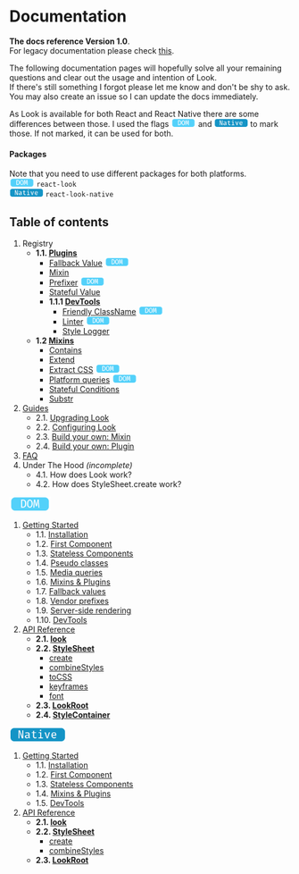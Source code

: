 # Documentation

**The docs reference Version 1.0**.<br>
For legacy documentation please check [this](https://github.com/rofrischmann/react-look/tree/9a7261b16f9a06e8cd7e64773d19714fd4181219).

The following documentation pages will hopefully solve all your remaining questions and clear out the usage and intention of Look.<br>
If there's still something I forgot please let me know and don't be shy to ask. You may also create an issue so I can update the docs immediately.

As Look is available for both React and React Native there are some differences between those. I used the flags <img src="res/dom-badge.png" height=15> and <img src="res/native-badge.png" height=15>  to mark those.
If not marked, it can be used for both.

#### Packages
Note that you need to use different packages for both platforms.<br>
<img src="res/dom-badge.png" height=15> `react-look`<br>
<img src="res/native-badge.png" height=15> `react-look-native`

## Table of contents

1. Registry
	* **1.1. [Plugins](Plugins.md)**
		* [Fallback Value](plugins/FallbackValue.md) <img src="res/dom-badge.png" height=15>
		* [Mixin](plugins/Mixin.md)
		* [Prefixer](plugins/Prefixer.md) <img src="res/dom-badge.png" height=15>
		* [Stateful Value](plugins/StatefulValue.md)
		* **1.1.1 [DevTools](Plugins.md#developertools)**
			* [Friendly ClassName](plugins/FriendlyClassName.md) <img src="res/dom-badge.png" height=15>
			* [Linter](plugins/Linter.md) <img src="res/dom-badge.png" height=15>
			* [Style Logger](plugins/StyleLogger.md)
	* **1.2 [Mixins](Mixins.md)**
		* [Contains](Mixins.md#contains)
		* [Extend](Mixins.md#extend)
		* [Extract CSS](Mixins.md#extract-css) <img src="res/dom-badge.png" height=15>
		* [Platform queries](Mixins.md#platform-queries) <img src="res/dom-badge.png" height=15>
		* [Stateful Conditions](Mixins.md#stateful-conditions)
		* [Substr](Mixins.md#substr)
2. [Guides](guides/)
	* 2.1. [Upgrading Look](guides/upgradeLook.md)
	* 2.2. [Configuring Look](guides/configureLook.md)
	* 2.3. [Build your own: Mixin](guides/customMixin.md)
	* 2.4. [Build your own: Plugin](guides/customPlugin.md)
3. [FAQ](FAQ.md)
4. Under The Hood *(incomplete)*
	* 4.1. How does Look work?
	* 4.2. How does StyleSheet.create work?

<img src="res/dom-badge.png" height=25>

1. [Getting Started](dom/GettingStarted.md)
	* 1.1. [Installation](dom/GettingStarted.md#1-installation)
	* 1.2. [First Component](dom/GettingStarted.md#2-first-component)
	* 1.3. [Stateless Components](dom/GettingStarted.md#3-stateless-components)
	* 1.4. [Pseudo classes](dom/GettingStarted.md#4-pseudo-classes)
	* 1.5. [Media queries](dom/GettingStarted.md#5-media-queries)
	* 1.6. [Mixins & Plugins](dom/GettingStarted.md#6-mixins--plugins)
	* 1.7. [Fallback values](dom/GettingStarted.md#7-fallback-values)
	* 1.8. [Vendor prefixes](dom/GettingStarted.md#8-vendor-prefixes)
	* 1.9. [Server-side rendering](dom/GettingStarted.md#9-server-side-rendering)
	* 1.10. [DevTools](dom/GettingStarted.md#10-devtools)
2. [API Reference](dom/api/)
	* **2.1. [look](dom/api/Look.md)**
	* **2.2. [StyleSheet](dom/api/StyleSheet.md)**
		* [create](dom/api/StyleSheet.md#createstyles)
		* [combineStyles](dom/api/StyleSheet.md#combinestylesstyles)
		* [toCSS](dom/api/StyleSheet.md#tocssstyles--scope)
		* [keyframes](dom/api/StyleSheet.md#keyframesframes--name)
		* [font](dom/api/StyleSheet.md#fontfontfamily-files--properties)
	* **2.3. [LookRoot](dom/api/LookRoot.md)**
	* **2.4. [StyleContainer](dom/api/StyleContainer.md)**

<img src="res/native-badge.png" height=25>

1. [Getting Started](native/GettingStarted.md)
	* 1.1. [Installation](native/GettingStarted.md#1-installation)
	* 1.2. [First Component](native/GettingStarted.md#2-first-component)
	* 1.3. [Stateless Components](native/GettingStarted.md#3-stateless-components)
	* 1.4. [Mixins & Plugins](native/GettingStarted.md#4-mixins--plugins)
	* 1.5. [DevTools](native/GettingStarted.md#5-devtools)
2. [API Reference](native/api/)
	* **2.1. [look](native/api/Look.md)**
	* **2.2. [StyleSheet](native/api/StyleSheet.md)**
		* [create](native/api/StyleSheet.md#createstyles)
		* [combineStyles](native/api/StyleSheet.md#combinestylesstyles)
	* **2.3. [LookRoot](native/api/LookRoot.md)**
